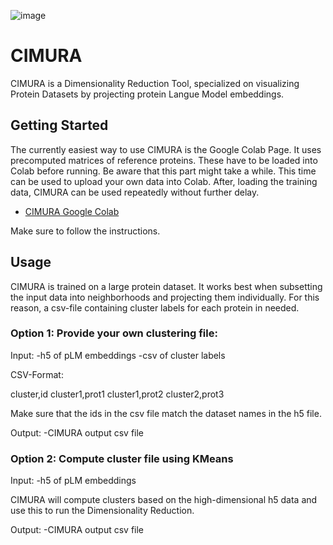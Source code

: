 ![image](https://github.com/danigugu/CIMURA/assets/159900656/90d6ee5f-0bf5-4221-b0c2-71dc3ad2dbb7)

# CIMURA
CIMURA is a Dimensionality Reduction Tool, specialized on visualizing Protein Datasets by projecting protein Langue Model embeddings.


## Getting Started
The currently easiest way to use CIMURA is the Google Colab Page. It uses precomputed matrices of reference proteins.
These have to be loaded into Colab before running. Be aware that this part might take a while.
This time can be used to upload your own data into Colab.
After, loading the training data, CIMURA can be used repeatedly without further delay.

- [CIMURA Google Colab](https://colab.research.google.com/drive/16_GBTcZ2jmi87vjuXUqK-NkQ1kR3KLN1?usp=sharing)

Make sure to follow the instructions.

## Usage
CIMURA is trained on a large protein dataset. It works best when subsetting the input data into neighborhoods and projecting them individually.
For this reason, a csv-file containing cluster labels for each protein in needed.

### Option 1: Provide your own clustering file:
Input:  -h5 of pLM embeddings
        -csv of cluster labels

CSV-Format:

cluster,id
cluster1,prot1
cluster1,prot2
cluster2,prot3

Make sure that the ids in the csv file match the dataset names in the h5 file.

Output:  -CIMURA output csv file


### Option 2: Compute cluster file using KMeans
Input:  -h5 of pLM embeddings

CIMURA will compute clusters based on the high-dimensional h5 data and use this to run the Dimensionality Reduction.

Output:  -CIMURA output csv file

